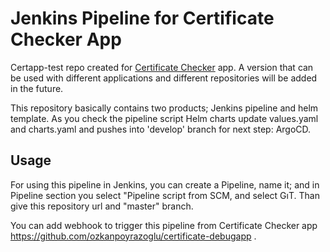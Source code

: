 # Jenkins Pipeline for Certificate Checker App

Certapp-test repo created for [Certificate Checker](https://github.com/ozkanpoyrazoglu/certificate-debugapp.git) app. A version that can be used with different applications and different repositories will be added in the future.

This repository basically contains two products; Jenkins pipeline and helm template. As you check the pipeline script Helm charts update values.yaml and charts.yaml and pushes into 'develop' branch for next step: ArgoCD.

## Usage

For using this pipeline in Jenkins, you can create a Pipeline, name it; and in Pipeline section you select "Pipeline script from SCM, and select GıT. Than give this repository url and "master" branch.

You can add webhook to trigger this pipeline from Certificate Checker app https://github.com/ozkanpoyrazoglu/certificate-debugapp .
